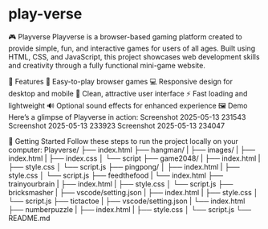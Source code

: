 # play-verse
🎮 Playverse
Playverse is a browser-based gaming platform created to provide simple, fun, and interactive games for users of all ages. Built using HTML, CSS, and JavaScript, this project showcases web development skills and creativity through a fully functional mini-game website.

🌟 Features
🎯 Easy-to-play browser games
💻 Responsive design for desktop and mobile
🎨 Clean, attractive user interface
⚡ Fast loading and lightweight
🔊 Optional sound effects for enhanced experience
🖼️ Demo
Here’s a glimpse of Playverse in action: Screenshot 2025-05-13 231543 Screenshot 2025-05-13 233923 Screenshot 2025-05-13 234047

🚀 Getting Started
Follow these steps to run the project locally on your computer: Playverse/ ├── index.html
├── hangman/ | ├── images/ | ├── index.html | ├── index.css │ └── script
├── game2048/ | ├── index.html | ├── style.css │ └── script.js
├── pingpong/ │ ├── index.html | ├── style.css │ └── script.js ├── feedthefood | └── index.html ├── trainyourbrain | ├── index.html | ├── style.css │ └── script.js ├── bricksmasher | ├── vscode/setting.json | ├── index.html | ├── style.css │ └── script.js ├── tictactoe | ├── vscode/setting.json | └── index.html ├── numberpuzzle | ├── index.html | ├── style.css │ └── script.js └── README.md
